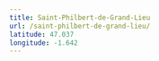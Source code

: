 ```yaml
---
title: Saint-Philbert-de-Grand-Lieu
url: /saint-philbert-de-grand-lieu/
latitude: 47.037
longitude: -1.642
---
```

